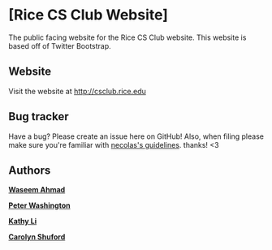 [Rice CS Club Website]
=================
The public facing website for the Rice CS Club website. This website is based off of Twitter Bootstrap.


Website
-------
Visit the website at http://csclub.rice.edu


Bug tracker
-----------
Have a bug? Please create an issue here on GitHub! Also, when filing please make sure you're familiar with [necolas's guidelines](https://github.com/necolas/issue-guidelines). thanks! <3


Authors
-------
**[Waseem Ahmad](http://www.waseemahmad.com/)**

**[Peter Washington](mailto:peterwashington@rice.edu)**

**[Kathy Li](http://about.me/kathyli)**

**[Carolyn Shuford](mailto:carolyn.shuford@rice.edu)**